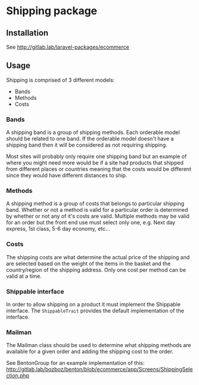 # Shipping package

## Installation

See http://gitlab.lab/laravel-packages/ecommerce

## Usage

Shipping is comprised of 3 different models:

- Bands
- Methods
- Costs

### Bands

A shipping band is a group of shipping methods. Each orderable model should be related to one band. If the orderable model doesn't have a shipping band then it will be considered as not requiring shipping.

Most sites will probably only require one shipping band but an example of where you might need more would be if a site had products that shipped from different places or countries meaning that the costs would be different since they would have different distances to ship.

### Methods

A shipping method is a group of costs that belongs to particular shipping band. Whether or not a method is valid for a particular order is determined by whether or not any of it's costs are valid. Multiple methods may be valid for an order but the front end use must select only one, e.g. Next day express, 1st class, 5-6 day economy, etc...

### Costs

The shipping costs are what determine the actual price of the shipping and are selected based on the weight of the items in the basket and the country/region of the shipping address. Only one cost per method can be valid at a time.

### Shippable interface

In order to allow shipping on a product it must implement the Shippable interface. The `ShippableTrait` provides the default implementation of the interface.

### Mailman

The Mailman class should be used to determine what shipping methods are available for a given order and adding the shipping cost to the order. 

See BentonGroup for an example implementation of this: http://gitlab.lab/bozboz/benton/blob/ecommerce/app/Screens/ShippingSelection.php
